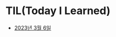 # TIL(Today I Learned)

- [2023년 3월 6일](https://lab.ssafy.com/s08-bigdata-recom-sub1/S08P22B208/-/tree/juseong/TIL/김주성/days/readme_0306.md)
